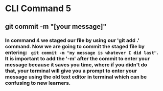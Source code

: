 # CLI Command 5

## git commit -m "[your message]"

### In command 4 we staged our file by using our 'git add .' command. Now we are going to commit the staged file by entering: ```  git commit -m "my message is whatever I did last" ```. It is important to add the '-m' after the commit to enter your message because it saves you time, where if you didn't do that, your terminal will give you a prompt to enter your message using the old text editor in terminal which can be confusing to new learners. 

